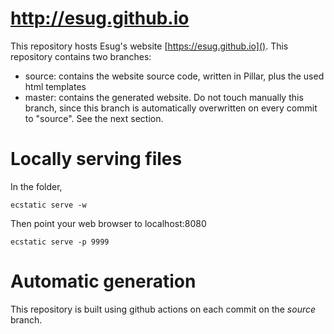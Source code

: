 # http://esug.github.io

This repository hosts Esug's website [https://esug.github.io](). This repository contains two branches:
 - source: contains the website source code, written in Pillar, plus the used html templates
 - master: contains the generated website. Do not touch manually this branch, since this branch is automatically overwritten on every commit to "source". See the next section.

# Locally serving files

In the folder, 
```
ecstatic serve -w
```
Then point your web browser to localhost:8080

```
ecstatic serve -p 9999
```

# Automatic generation

This repository is built using github actions on each commit on the _source_ branch.
